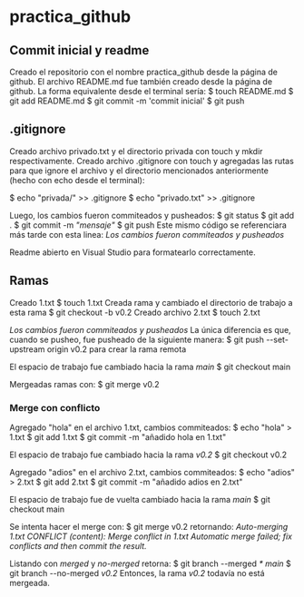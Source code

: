 # practica_github

## Commit inicial y readme

Creado el repositorio con el nombre practica_github desde la página de github.
El archivo README.md fue también creado desde la página de github.
La forma equivalente desde el terminal sería:
 $ touch README.md
 $ git add README.md
 $ git commit -m 'commit inicial'
 $ git push

## .gitignore

Creado archivo privado.txt y el directorio privada con touch y mkdir respectivamente.
Creado archivo .gitignore con touch y agregadas las rutas para que ignore el archivo y el directorio mencionados anteriormente (hecho con echo desde el terminal):

 $ echo "privada/" >> .gitignore
 $ echo "privado.txt" >> .gitignore

Luego, los cambios fueron commiteados y pusheados:
 $ git status
 $ git add .
 $ git commit -m *"mensaje"*
 $ git push
Este mismo código se referenciara más tarde con esta linea:
_Los cambios fueron commiteados y pusheados_

Readme abierto en Visual Studio para formatearlo correctamente.

## Ramas
Creado 1.txt
 $ touch 1.txt
Creada rama y cambiado el directorio de trabajo a esta rama
 $ git checkout -b v0.2
Creado archivo 2.txt
 $ touch 2.txt

_Los cambios fueron commiteados y pusheados_
La única diferencia es que, cuando se pusheo, fue pusheado de la siguiente manera:
 $ git push --set-upstream origin v0.2 para crear la rama remota

El espacio de trabajo fue cambiado hacia la rama _main_
 $ git checkout main

Mergeadas ramas con:
 $ git merge v0.2

### Merge con conflicto

Agregado "hola" en el archivo 1.txt, cambios commiteados:
 $ echo "hola" > 1.txt
 $ git add 1.txt
 $ git commit -m "añadido hola en 1.txt"

El espacio de trabajo fue cambiado hacia la rama _v0.2_
 $ git checkout v0.2

Agregado "adios" en el archivo 2.txt, cambios commiteados:
 $ echo "adios" > 2.txt
 $ git add 2.txt
 $ git commit -m "añadido adios en 2.txt"

El espacio de trabajo fue de vuelta cambiado hacia la rama _main_
 $ git checkout main

Se intenta hacer el merge con:
 $ git merge v0.2
retornando:
 *Auto-merging 1.txt*
 *CONFLICT (content): Merge conflict in 1.txt*
 *Automatic merge failed; fix conflicts and then commit the result.*

Listando con _merged_ y _no-merged_ retorna:
 $ git branch --merged
    _* main_
 $ git branch --no-merged
    _v0.2_
Entonces, la rama _v0.2_ todavía no está mergeada.

